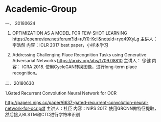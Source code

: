 # Academic-Group

一、 20180624

1. OPTIMIZATION AS A MODEL FOR FEW-SHOT LEARNING
https://openreview.net/forum?id=rJY0-Kcll&noteId=ryq49XyLg
主讲人：李浩然
内容：ICLR 2017 best paper，小样本学习
   
2. Addressing Challenging Place Recognition Tasks using Generative Adversarial Networks
https://arxiv.org/abs/1709.08810
主讲人： 徐健
内容： ICRA 2018. 使用CycleGAN转换图像，进行long-term place recognition。

二、20180630

1.Gated Recurrent Convolution Neural Network for OCR

http://papers.nips.cc/paper/6637-gated-recurrent-convolution-neural-network-for-ocr.pdf
主讲人：杜臣
内容：NIPS 2017.  使用GRCNN做特征提取，然后接入BLSTM和CTC进行字符串识别
 

